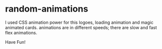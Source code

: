 # random-animations
I used CSS animation power for this logoes,
loading animation and magic animated cards.
animations are in different speeds; there are
slow and fast flex animations.

Have Fun!
